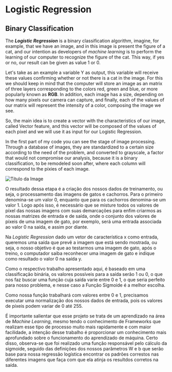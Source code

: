 # Logistic Regression

## Binary Classification

The __*Logistic Regression*__ is a binary classification algorithm, imagine, for example, that we have an image, and in this image is present the figure of a cat, and our intention as developers of *machine learning* is to perform the learning of our computer to recognize the figure of the cat. This way, if yes or no, our result can be given as value 1 or 0.

Let's take as an example a variable Y as output, this variable will receive these values confirming whether or not there is a cat in the image. For this we should keep in mind that the computer will store an image as an matrix of three layers corresponding to the colors red, green and blue, or more popularly known as __RGB__. In addition, each image has a size, depending on how many pixels our camera can capture, and finally, each of the values of our matrix will represent the intensity of a color, composing the image we see.

So, the main idea is to create a vector with the characteristics of our image, called Vector feature, and this vector will be composed of the values of each pixel and we will use it as input for our Logistic Regression. 

In the first part of my code you can see the stage of image processing. Through a database of images, they are standardized to a certain size according to the need of the problem, and converted to grayscale, a factor that would not compromise our analysis, because it is a binary classification, to be remodeled soon after, where each column will correspond to the píxies of each image.

![Título da Image](https://github.com/ViniciusRubens/Teste/blob/main/fig1.png)

O resultado dessa etapa é a criação dos nossos dados de treinamento, ou seja, o processamento das imagens de gatos e cachorros. Para o primeiro denomina-se um valor 0, enquanto que para os cachorros denomina-se um valor 1. Logo após isso, é necessário que se misture todos os valores de píxel das nossas imagens com suas demarcações para enfim criarmos as nossas matrizes de entrada e de saída, onde o conjunto dos valores de píxeis de uma imagem de gato, por exemplo, será uma entrada associada ao valor 0 na saída, e assim por diante.

Na *Logistic Regression* dado um vetor de característica x como entrada, queremos uma saída que prevê a imagem que está sendo mostrada, ou seja, o nosso objetivo é que ao testarmos uma imagem de gato, após o treino, o computador saiba reconhecer uma imagem de gato e indique como resultado o valor 0 na saída y.

Como o respectivo trabalho apresentado aqui, é baseado em uma classificação binária, os valores possíveis para a saída serão 1 ou 0, o que nos faz buscar uma função cuja saída varie entre 0 e 1, o que seria perfeito para nosso problema, e nesse caso a Função Sigmoide é a melhor escolha.

Como nossa função trabalhará com valores entre 0 e 1, precisamos executar uma normalização dos nossos dados de entrada, pois os valores de píxeis podem variar de 0 até 255. 

É importante salientar que esse projeto se trata de um aprendizado na área de *Machine Learning*, mesmo tendo o conhecimento de Frameworks que realizam esse tipo de processo muito mais rapidamente e com maior facilidade, a intenção desse trabalho é proporcionar um conhecimento mais aprofundado sobre o funcionamento do aprendizado de máquina. Certo disso, observa-se que foi realizado uma função responsável pelo cálculo da sigmoide, seguido das definições dos nossos parâmetros W e b que serão base para nossa regressão logística encontrar os padrões correstos nas diferentes imagens que faça com que ela atinja os resultdos corretos na saída.



